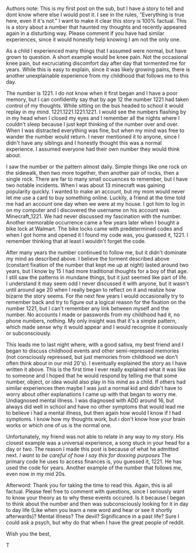 Authors note: This is my first post on the sub, but I have a story to tell and dont know where else I would post it. I see in the rules, "Everything is true here, even if it's not." I want to make it clear this story is 100% factual. This is a story about a number that haunted my thoughts and recently appeared again in a disturbing way. Please comment if you have had similar experiences, since it would honestly help knowing I am not the only one. 

As a child I experienced many things that I assumed were normal, but have grown to question. A short example would be knee pain. Not the occasional knee pain, but excruciating discomfort day after day that tormented me for years. While this is easy to explain, since it was likely growing pains, there is another unexplainable experience from my childhood that follows me to this day. 

The number is 1221. I do not know when it first began and I have a poor memory, but I can confidently say that by age 12 the number 1221 had taken control of my thoughts. While sitting on the bus headed to school it would replay in my mind. 1221.1221.1221.1221. I would see the numbers flashing by in my head when I closed my eyes and I remember all the nights where I couldn't sleep because I just kept thinking of the number over and over. When I was distracted everything was fine, but when my mind was free to wander the number would return. I never mentioned it to anyone, since I didn't have any siblings and I honestly thought this was a normal experience. I assumed everyone had their own number they would think about. 

I saw the number or the pattern almost daily. Simple things like one rock on the sidewalk, then two more together, then another pair of rocks, then a single rock. There are far to many small occuences to remember, but I have two notable incidents. When I was about 13 minecraft was gaining popularity quickly. I wanted to make an account, but my mom would never let me use a card to buy something online. Luckily, a friend at the time told me had an account one day when we were at my house. I got him to log in on my computer and I discovered the username on his account was Minecraft_1221. We had never discussed my fascination with the number. Another memorable occurrence came a few years later when I bought a bike lock at Walmart. The bike locks came with predetermined codes and when I got home and opened it I found my code was, you guessed it, 1221. I remember thinking that at least I wouldn't forget the code. 

After many years the number continued to follow me, but it didn't dominate my mind as described above. I believe the torment described above (constant fixation of the number that kept me up at night) lasted around two years, but I know by 15 I had more traditional thoughts for a boy of that age. I still saw the patterns in mundane things, but it just seemed like part of life. I understand it may seem odd I never discussed it with anyone, but it wasn't until around age 20 when I really began to reflect on it and realize how bizarre the story seems. For the next few years I would occasionally try to remember back and try to figure out a logical reason for the fixation on the number 1221, but I can't remember any link between myself and the number. No accounts I made or passwords from my childhood had it, no phone numbers, nothing. My only insight was that it's a simple pattern, which made sense why it would appear and I would recognise it consiously or subconsciously.

This leads me to last night where, with a good sativa, my best friend and I began to discuss childhood events and other semi-repressed memories (not consciously repressed, but just memories from childhood we don't often think about in our mid 20's). I eventually explained the story as I have written it above. This is the first time I ever really explained what it was like to someone and I hoped that he would respond by telling me that some number, object, or idea would also play in his mind as a child. If others had similar experiences then maybe I was just a normal kid and didn't have to worry about other explanations I came up with that began to worry me. Undiagnosed mental illness. I was diagnosed with ADD around 16, but always did well in school and have no other symptoms that would lead me to believe i had a mental illness, but then again how would I know if I had symptoms. I know how my thoughts work, but i don't know how your brain works or which one of us is the normal one. 

Unfortunately, my friend was not able to relate in any way to my story. His closest example was a universal experience, a song stuck in your head for a day or two. The reason I made this post is because of what he admitted next. *I want to be careful of how I say this for doxxing purposes* The primary code he uses to access finances is, you guessed it, 1221. He has used the code for years. Another example of the number that follows me, even now in my mid 20s. 


Afterword: Thank you for taking the time to read this. Again, this is all factual. Please feel free to comment with questions, since I seriously want to know your theory as to why these events occured. Is it because I began to think about the number and then was subconsciously looking for it in day to day life (Like when you learn a new word and hear or see it shortly afterwards)? Mental illness? The devil? Significance in a past life? Sure I could ask a psych, but why do that when I have the great people of reddit. 

Wish you the best, 

T
